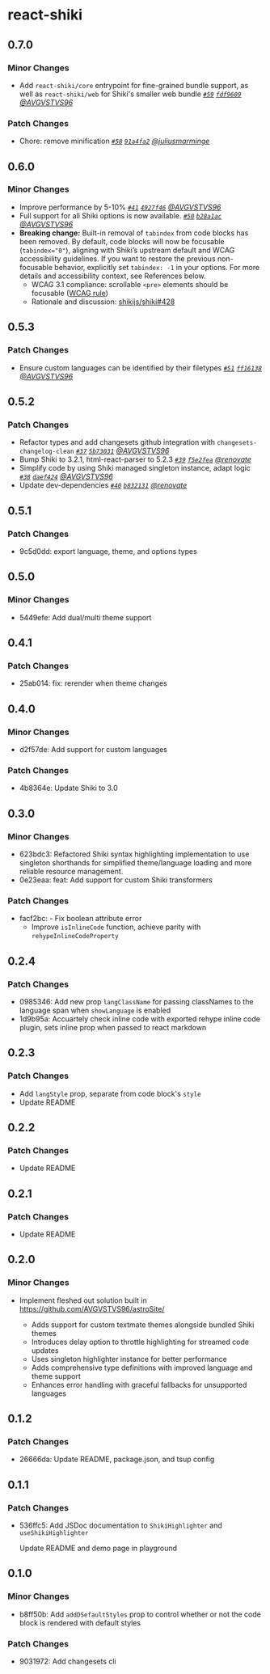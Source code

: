 # react-shiki

## 0.7.0

### Minor Changes

- Add `react-shiki/core` entrypoint for fine-grained bundle support, as well as `react-shiki/web` for Shiki's smaller web bundle _[`#59`](https://github.com/AVGVSTVS96/react-shiki/pull/59) [`fdf9609`](https://github.com/avgvstvs96/react-shiki/commit/fdf96094691fc78279ac0d6a0c216075b2fc50c6) [@AVGVSTVS96](https://github.com/AVGVSTVS96)_

### Patch Changes

- Chore: remove minification _[`#58`](https://github.com/AVGVSTVS96/react-shiki/pull/58) [`91a4fa2`](https://github.com/avgvstvs96/react-shiki/commit/91a4fa292b9e04b8184a26cba30d15518365b81e) [@juliusmarminge](https://github.com/juliusmarminge)_

## 0.6.0

### Minor Changes

- Improve performance by 5-10% _[`#41`](https://github.com/AVGVSTVS96/react-shiki/pull/41) [`4927f46`](https://github.com/avgvstvs96/react-shiki/commit/4927f46) [@AVGVSTVS96](https://github.com/AVGVSTVS96)_
- Full support for all Shiki options is now available. _[`#50`](https://github.com/AVGVSTVS96/react-shiki/pull/50) [`b28a1ac`](https://github.com/avgvstvs96/react-shiki/commit/b28a1ac15c3a1f512e44aa44d2b95759c75e3886) [@AVGVSTVS96](https://github.com/AVGVSTVS96)_
- **Breaking change:** Built-in removal of `tabindex` from code blocks has been removed. By default, code blocks will now be focusable (`tabindex="0"`), aligning with Shiki’s upstream default and WCAG accessibility guidelines. If you want to restore the previous non-focusable behavior, explicitly set `tabindex: -1` in your options. For more details and accessibility context, see References below.
  - WCAG 3.1 compliance: scrollable `<pre>` elements should be focusable ([WCAG rule](https://www.w3.org/WAI/standards-guidelines/act/rules/0ssw9k/proposed/))
  - Rationale and discussion: [shikijs/shiki#428](https://github.com/shikijs/shiki/issues/428)

## 0.5.3

### Patch Changes

- Ensure custom languages can be identified by their filetypes _[`#51`](https://github.com/AVGVSTVS96/react-shiki/pull/51) [`ff16138`](https://github.com/avgvstvs96/react-shiki/commit/ff16138151a7faba61489c41934a670dbbce5daa) [@AVGVSTVS96](https://github.com/AVGVSTVS96)_

## 0.5.2

### Patch Changes

- Refactor types and add changesets github integration with `changesets-changelog-clean` _[`#37`](https://github.com/AVGVSTVS96/react-shiki/pull/37) [`5b73031`](https://github.com/avgvstvs96/react-shiki/commit/5b73031a7cfb63312354b05a74ef2a19880f5c46) [@AVGVSTVS96](https://github.com/AVGVSTVS96)_
- Bump Shiki to 3.2.1, html-react-parser to 5.2.3 _[`#39`](https://github.com/AVGVSTVS96/react-shiki/pull/39) [`f5e2fea`](https://github.com/avgvstvs96/react-shiki/commit/f5e2fea1e960254fb33419dbd283c6ecb9a15815) [@renovate](https://github.com/apps/renovate)_
- Simplify code by using Shiki managed singleton instance, adapt logic _[`#38`](https://github.com/AVGVSTVS96/react-shiki/pull/38) [`daef424`](https://github.com/avgvstvs96/react-shiki/commit/daef424f21ba78a6fdecb9608fa7276b3ff578a9) [@AVGVSTVS96](https://github.com/AVGVSTVS96)_
- Update dev-dependencies _[`#40`](https://github.com/AVGVSTVS96/react-shiki/pull/40) [`b832131`](https://github.com/avgvstvs96/react-shiki/commit/b83213107992cdd03c44ead954c65043b9897bcf) [@renovate](https://github.com/apps/renovate)_

## 0.5.1

### Patch Changes

- 9c5d0dd: export language, theme, and options types

## 0.5.0

### Minor Changes

- 5449efe: Add dual/multi theme support

## 0.4.1

### Patch Changes

- 25ab014: fix: rerender when theme changes

## 0.4.0

### Minor Changes

- d2f57de: Add support for custom languages

### Patch Changes

- 4b8364e: Update Shiki to 3.0

## 0.3.0

### Minor Changes

- 623bdc3: Refactored Shiki syntax highlighting implementation to use singleton shorthands for simplified theme/language loading and more reliable resource management.
- 0e23eaa: feat: Add support for custom Shiki transformers

### Patch Changes

- facf2bc: - Fix boolean attribute error
  - Improve `isInlineCode` function, achieve parity with `rehypeInlineCodeProperty`

## 0.2.4

### Patch Changes

- 0985346: Add new prop `langClassName` for passing classNames to the language span when `showLanguage` is enabled
- 1d9b95a: Accuartely check inline code with exported rehype inline code plugin, sets inline prop when passed to react markdown

## 0.2.3

### Patch Changes

- Add `langStyle` prop, separate from code block's `style`
- Update README

## 0.2.2

### Patch Changes

- Update README

## 0.2.1

### Patch Changes

- Update README

## 0.2.0

### Minor Changes

- Implement fleshed out solution built in <https://github.com/AVGVSTVS96/astroSite/>

  - Adds support for custom textmate themes alongside bundled Shiki themes
  - Introduces delay option to throttle highlighting for streamed code updates
  - Uses singleton highlighter instance for better performance
  - Adds comprehensive type definitions with improved language and theme support
  - Enhances error handling with graceful fallbacks for unsupported languages

## 0.1.2

### Patch Changes

- 26666da: Update README, package.json, and tsup config

## 0.1.1

### Patch Changes

- 536ffc5: Add JSDoc documentation to `ShikiHighlighter` and `useShikiHighlighter`

  Update README and demo page in playground

## 0.1.0

### Minor Changes

- b8ff50b: Add `addDSefaultStyles` prop to control whether or not the code block is rendered with default styles

### Patch Changes

- 9031972: Add changesets cli
